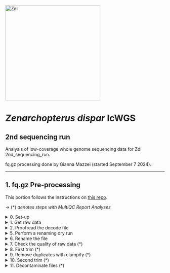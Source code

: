 <img src="https://lifg.australian.museum/Image/9uTxr6do.jpeg?version=full" alt="Zdi" width="300"/>

# _Zenarchopterus dispar_ lcWGS 

## 2nd sequencing run

Analysis of low-coverage whole genome sequencing data for Zdi 2nd_sequencing_run.

fq.gz processing done by Gianna Mazzei (started September 7 2024).

---
	
## 1. fq.gz Pre-processing

This portion follows the instructions on [this repo](https://github.com/philippinespire/pire_fq_gz_processing).

→ (*) _denotes steps with MultiQC Report Analyses_
<details><summary>0. Set-up</summary>

## 0. Set-up

Make 2nd sequencing run directory
```
[hpc-0356@wahab-01 pire_zenarchopterus_dispar_lcwgs]$ mkdir 2nd_sequencing_run
```

---
</details>


<details><summary>1. Get raw data</summary>

## 1. Get raw data

```
[hpc-0356@wahab-01 pire_zenarchopterus_dispar_lcwgs]$ rsync -r /archive/carpenterlab/pire/downloads/zenarchopterus_dispar/2nd_sequencing_run-lcwgs/fq_raw 2nd_sequencing_run
```

---
</details>

<details><summary>2. Proofread the decode file</summary>

## 2. Proofread the decode file

```
[hpc-0356@wahab-01 fq_raw]$ cat Zdi_LCWGS-FullSeq_SequenceNameDecode.tsv
```
Checked that I have sequencing data for all individuals in the decode file
```
[hpc-0356@wahab-01 fq_raw]$ ls *1.fq.gz | wc -l
96
[hpc-0356@wahab-01 fq_raw]$ ls *2.fq.gz | wc -l
96
```
Number of lines (there's a line for col names):
```
[hpc-0356@wahab-01 fq_raw]$ wc -l Zdi_LCWGS-FullSeq_SequenceNameDecode.tsv
97
```
Are there duplicates? No
```
[hpc-0356@wahab-01 fq_raw]$ cat Zdi_LCWGS-FullSeq_SequenceNameDecode.tsv | sort | uniq | wc -l
97
```
***Skip steps 3 and 4***

---
</details>

<details><summary>5. Perform a renaming dry run</summary>

## 5. Perform a renaming dry run

```
[hpc-0356@wahab-01 fq_raw]$ salloc
[hpc-0356@e1-w6420b-02 fq_raw]$ bash /home/e1garcia/shotgun_PIRE/pire_fq_gz_processing/renameFQGZ.bash Zdi_LCWGS-FullSeq_SequenceNameDecode.tsv
```
Looks good

---
</details>

<details><summary>6. Rename the file</summary>

## 6. Rename the file

```
[hpc-0356@e1-w6420b-02 fq_raw]$ bash /home/e1garcia/shotgun_PIRE/pire_fq_gz_processing/renameFQGZ.bash Zdi_LCWGS-FullSeq_SequenceNameDecode.tsv rename
```
</details>

<details><summary>7. Check the quality of raw data (*)</summary>

## 7. Check the quality of raw data (*)

Executed `Multi_FASTQC.sh` 

```
[hpc-0356@wahab-01 2nd_sequencing_run]$ sbatch /home/e1garcia/shotgun_PIRE/pire_fq_gz_processing/Multi_FASTQC.sh "fq_raw" "fqc_raw_report"  "fq.gz"
Submitted batch job 3471540
```

### MultiQC output (fq_raw/fqc_raw_report.html):
* very high number of reads for `Zdi-ADup_021`: 634.1 mil
* Overall, Contemporary samples have higher percentages of duplicate reads than Albatross
* Sequence Quality Histograms: about half have a warning, other half passing
* Per Base Sequence Content: 186/192 samples failing; Contemparary samples have very high %G
* Per Sequence GC Content: 127/192 failing; big spikes at 80 and 100% GC
* Sequence Duplication Levels: 33/192 failed, all Contemporary; 36/192 warning
* Overrepresented sequences: 181/192 failing
* Adapter Content: 190/192 failing

```  
‣ % duplication - 
    • Alb: 3.6 - 37.8%
    • Contemp: 10.7 - 84.5%
‣ GC content - 
    • Alb: 43 - 57%
    • Contemp: 44 - 88%
‣ number of reads - 
    • Alb: 0.0 - 70.4 mil; 634.1 mil [Zdi-ADup_021-Ex1-12B-lcwgs-1-2.1 & 2]
    • Contemp: 2.3 - 66.4 mil
```
---
</details>

<details><summary>8. First trim (*)</summary>

## 8. First trim (*)
```
[hpc-0356@wahab-01 2nd_sequencing_run]$ sbatch /home/e1garcia/shotgun_PIRE/pire_fq_gz_processing/runFASTP_1st_trim.sbatch fq_raw fq_fp1
Submitted batch job 3472406
```
### Review the FastQC output (fq_fp1/1st_fastp_report.html):
After 1st trim:
* Insert Size Distribution: spike around insert size 0
* Sequence Quality: both reads 1 and 2 tightened up after filtering; both dip in quality between read positions 125 to 150
* GC Content: looks much better after filtering; `Zdi-ADup_012` sitting close to 10% higher than all other reads after filtering
* `Zdi-ADup_021` (not to be confused with Zdi-ADup_012) still has a very high number of reads
```  
‣ % duplication - 
    • Alb: 0.4 - 32.1%
    • Contemp: 0.7 - 6.5%
‣ GC content -
    • Alb: 36.7 - 48.0%; 55.8%: [Zdi-ADup_012-Ex1-11A-lcwgs-1-2]
    • Contemp: 42.1 - 48.0%
‣ passing filter - 
    • Alb: 88.7 - 98.2%
    • Contemp: 16.2 - 95.2%
‣ % adapter - 
    • Alb: 83.5 - 98.9%
    • Contemp: 40.5 - 74.6%
‣ number of reads - 
    • Alb: 0.009 - 140.7 mil; 1.2 bil: [Zdi-ADup_021-Ex1-12B-lcwgs-1-2]
    • Contemp: 4.5 - 132.7 mil
```

---
</details>

<details><summary>9. Remove duplicates with clumpify (*)</summary>

## 9. Remove duplicates with clumpify (*)

### 9a. Remove duplicates
 ```
[hpc-0356@wahab-01 2nd_sequencing_run]$ bash /home/e1garcia/shotgun_PIRE/pire_fq_gz_processing/runCLUMPIFY_r1r2_array.bash fq_fp1 fq_fp1_clmp /scratch/hpc-0356 20
Submitted batch job 3472487
```
### 9c. Check duplicate removal success

```
[hpc-0356@wahab-01 2nd_sequencing_run]$ salloc
[hpc-0356@d6-w6420b-05 2nd_sequencing_run]$ enable_lmod
[hpc-0356@d6-w6420b-05 2nd_sequencing_run]$ module load container_env R/4.3 
[hpc-0356@d4-w6420b-05 2nd_sequencing_run]$ crun R < /home/e1garcia/shotgun_PIRE/pire_fq_gz_processing/checkClumpify_EG.R --no-save

Clumpify Successfully worked on all samples

[hpc-0356@d6-w6420b-05 2nd_sequencing_run]$ exit
```

### 9d. Clean the scratch drive

```
[hpc-0356@wahab-01 2nd_sequencing_run]$ sbatch /home/e1garcia/shotgun_PIRE/pire_fq_gz_processing/cleanSCRATCH.sbatch /scratch/hpc-0356 "*clumpify*temp*"
Submitted batch job 3472649
```

### 9e. Generate metadata on deduplicated FASTQ files (*)

```
[hpc-0356@wahab-01 2nd_sequencing_run]$ sbatch /home/e1garcia/shotgun_PIRE/pire_fq_gz_processing/Multi_FASTQC.sh "fq_fp1_clmp" "fqc_clmp_report"  "fq.gz"
Submitted batch job 3472650
```

**Results** (fq_fp1_clmp/fqc_clmp_report.html): 
* %GC lower on average for Albatross samples -> `Zdi-ADup_012` still higher than the rest
* Length:
	* Albatross: `Zdi-ADup_012` 25 bp longer than the next longest
	* Contemporary: `Zdi-CDup_054` 20 bp shorter than the next shortest
* `Zdi-ADup_021` still very high number of reads: 273.2 mil
* Per Base Sequence Content: 104/192 passing; 84/192 warning; 4/192 failed
* Per Sequence GC Content: 120/192 passing; 67/192 warning; 5/192 failed
	* All peak between 35-50% except for `Zdi-ADup_012` -> peak ~67%
* No samples found with any adapter contamination > 0.1%

```
‣ % duplication - 
    • Alb: 0.0 - 7.0%
    • Contemp: 0.8 - 5.0%
‣ GC content - 
    • Alb: 36 - 47%; 56%: [Zdi-ADup_012-Ex1-11A-lcwgs-1-2.clmp.r1 & r2]
    • Contemp: 41 - 47%
‣ length - 
    • Alb: 64 - 98 bp; 123 bp: [Zdi-ADup_012-Ex1-11A-lcwgs-1-2.clmp.r1 & r2]
    • Contemp: 82 bp: [Zdi-CDup_054-Ex1-11G-lcwgs-1-2.clmp.r1 & r2]; 102 - 136 bp
‣ number of reads -
    • Alb: 0.0 - 49.2 mil; 273.2 mil: [Zdi-ADup_021-Ex1-12B-lcwgs-1-2.clmp.r1 & r2]
    • Contemp: 1.0 - 25.8 mil
```
---

</details>

<details><summary>10. Second trim (*)</summary>
<p>

```
[hpc-0356@wahab-01 2nd_sequencing_run]$ sbatch /home/e1garcia/shotgun_PIRE/pire_fq_gz_processing/runFASTP_2.sbatch fq_fp1_clmp fq_fp1_clmp_fp2 33
Submitted batch job 3481739
```

### Review the FastQC output (fq_fp1_clmp_fp2/2nd_fastp_report.html):
After 2nd trim:
* All samples above 98% PF
* Adapter content way down from 1st trim
* shorter reads for historical samples, longer reads for contemporary: evidenced by seaprate peaks in Insert Size Distribution graph
* Sequence Quality: samples tighten up after filtering, but both read 1 and read 2 both dip a little in sequence quality towards the end of the reads
* GC Content graph does dont change much after filtering
	* `Zdi-ADup_012` still has higher GC content than the other samples; ~56%
* N Content variability was corrected after filtering
```
‣ % duplication -
    • Alb: 0.0 - 7.0%
    • Contemp: 0.2 - 2.3%
‣ GC content -
    • Alb: 36.4 - 46.9%; 56.1%: [Zdi-ADup_012-Ex1-11A-lcwgs-1-2.clmp.r1r2_fastp]
    • Contemp: 41.8 - 47.1%
‣ passing filter -
    • Alb: 98.1 - 99.3%
    • Contemp: 98.5 - 99.0%
‣ % adapter -
    • Alb: 0.5 - 1.4%
    • Contemp: 0.4 - 1.1%
‣ number of reads -
    • Alb: 0.008 - 546.4 mil
    • Contemp: 1.9 - 51.7 mil
```

</p>

---
</details>

<details><summary>11. Decontaminate files (*)</summary>
<p>

## 11. Decontaminate files (*)

<details><summary>11a. Run fastq_screen</summary>

### 11a. Run fastq_screen

JOBID: 3487705
```
[hpc-0356@wahab-01 2nd_sequencing_run]$ bash
[hpc-0356@wahab-01 2nd_sequencing_run]$ fqScrnPATH=/home/e1garcia/shotgun_PIRE/pire_fq_gz_processing/runFQSCRN_6.bash
indir=fq_fp1_clmp_fp2
[hpc-0356@wahab-01 2nd_sequencing_run]$ outdir=/scratch/hpc-0356/fq_fp1_clmp_fp2_fqscrn
nodes=20
[hpc-0356@wahab-01 2nd_sequencing_run]$ bash $fqScrnPATH $indir $outdir $nodes
```
---
</details>

<details><summary>11b. Check for Errors</summary>

### 11b. Check for Errors
```
[hpc-0356@wahab-01 2nd_sequencing_run]$ bash
[hpc-0356@wahab-01 2nd_sequencing_run]$ outdir=/scratch/hpc-0356/fq_fp1_clmp_fp2_fqscrn
[hpc-0356@wahab-01 2nd_sequencing_run]$ sbatch /home/e1garcia/shotgun_PIRE/pire_fq_gz_processing/validateFQ.sbatch $outdir "*filter.fastq.gz"
Submitted batch job 3489334

# when complete check the $outdir/fqValidateReport.txt file
less -S $outdir/fqValidationReport.txt file
```
How many files we should have, based on the indir:
```
[hpc-0356@wahab-01 2nd_sequencing_run]$ indir=fq_fp1_clmp_fp2
[hpc-0356@wahab-01 2nd_sequencing_run]$ ls $indir/*r1.fq.gz | wc -l
                                        ls $indir/*r2.fq.gz | wc -l
96
96
```

Now, let's check that all 5 files were created for each fqgz file:
```
[hpc-0356@wahab-01 2nd_sequencing_run]$ outdir=/scratch/hpc-0356/fq_fp1_clmp_fp2_fqscrn
[hpc-0356@wahab-01 2nd_sequencing_run]$ ls $outdir/*r1.tagged.fastq.gz | wc -l
					ls $outdir/*r2.tagged.fastq.gz | wc -l
					ls $outdir/*r1.tagged_filter.fastq.gz | wc -l
					ls $outdir/*r2.tagged_filter.fastq.gz | wc -l 
					ls $outdir/*r1_screen.txt | wc -l
					ls $outdir/*r2_screen.txt | wc -l
					ls $outdir/*r1_screen.png | wc -l
					ls $outdir/*r2_screen.png | wc -l
					ls $outdir/*r1_screen.html | wc -l
					ls $outdir/*r2_screen.html | wc -l
104
104
103
104
111
111
101
103
101
103
```
Hmm. This shouldn't be above 96.

After checking my scratch it seems there were some old Pbb files that didn't get removed.
```
cd /scratch/hpc-0356/fq_fp1_clmp_fp2_fqscrn
[hpc-0356@wahab-01 fq_fp1_clmp_fp2_fqscrn]$ rm Pbb*
```
Now recheck that all 5 files were created for each fqgz file:
```
cd /archive/carpenterlab/pire/pire_zenarchopterus_dispar_lcwgs/2nd_sequencing_run
[hpc-0356@wahab-01 2nd_sequencing_run]$ outdir=/scratch/hpc-0356/fq_fp1_clmp_fp2_fqscrn
[hpc-0356@wahab-01 2nd_sequencing_run]$ ls $outdir/*r1.tagged.fastq.gz | wc -l
					ls $outdir/*r2.tagged.fastq.gz | wc -l
					ls $outdir/*r1.tagged_filter.fastq.gz | wc -l
					ls $outdir/*r2.tagged_filter.fastq.gz | wc -l 
					ls $outdir/*r1_screen.txt | wc -l
					ls $outdir/*r2_screen.txt | wc -l
					ls $outdir/*r1_screen.png | wc -l
					ls $outdir/*r2_screen.png | wc -l
					ls $outdir/*r1_screen.html | wc -l
					ls $outdir/*r2_screen.html | wc -l
96
96
96
96
96
96
96
96
96
96
```
Yay they are all there!

I'm gonna rerun `validateFQ.sbatch` since the previous one included those Pbb files.
```
[hpc-0356@wahab-01 2nd_sequencing_run]$ cd /scratch/hpc-0356/fq_fp1_clmp_fp2_fqscrn
[hpc-0356@wahab-01 fq_fp1_clmp_fp2_fqscrn]$ rm fqValidationReport.txt

[hpc-0356@wahab-01 fq_fp1_clmp_fp2_fqscrn]$ cd /archive/carpenterlab/pire/pire_zenarchopterus_dispar_lcwgs/2nd_sequencing_run
[hpc-0356@wahab-01 2nd_sequencing_run]$ bash
[hpc-0356@wahab-01 2nd_sequencing_run]$ sbatch /home/e1garcia/shotgun_PIRE/pire_fq_gz_processing/validateFQ.sbatch $outdir "*filter.fastq.gz"
Submitted batch job 3489794

# when complete check the $outdir/fqValidateReport.txt file
less -S $outdir/fqValidationReport.txt file
```

**Since fqscreen worked properly, there are no files that need to be rerun!**
